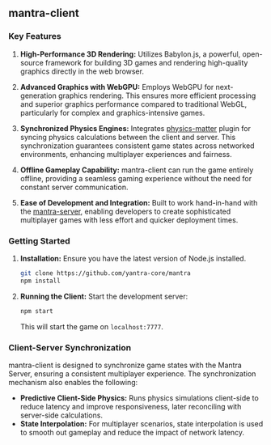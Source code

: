 ## mantra-client

### Key Features

1. **High-Performance 3D Rendering:** Utilizes Babylon.js, a powerful, open-source framework for building 3D games and rendering high-quality graphics directly in the web browser.

2. **Advanced Graphics with WebGPU:** Employs WebGPU for next-generation graphics rendering. This ensures more efficient processing and superior graphics performance compared to traditional WebGL, particularly for complex and graphics-intensive games.

3. **Synchronized Physics Engines:** Integrates [physics-matter](https://github.com/yantra-core/mantra/tree/master/mantra-game/plugins/physics-matter) plugin for syncing physics calculations between the client and server. This synchronization guarantees consistent game states across networked environments, enhancing multiplayer experiences and fairness.

4. **Offline Gameplay Capability:** mantra-client can run the game entirely offline, providing a seamless gaming experience without the need for constant server communication. 

5. **Ease of Development and Integration:** Built to work hand-in-hand with the [mantra-server](https://github.com/yantra-core/mantra/tree/master/mantra-server), enabling developers to create sophisticated multiplayer games with less effort and quicker deployment times.

### Getting Started

1. **Installation:**
   Ensure you have the latest version of Node.js installed.

   ```bash
   git clone https://github.com/yantra-core/mantra
   npm install
   ```

2. **Running the Client:**
   Start the development server:

   ```bash
   npm start
   ```

   This will start the game on `localhost:7777`.


### Client-Server Synchronization

mantra-client is designed to synchronize game states with the Mantra Server, ensuring a consistent multiplayer experience. The synchronization mechanism also enables the following:

- **Predictive Client-Side Physics:** Runs physics simulations client-side to reduce latency and improve responsiveness, later reconciling with server-side calculations.
- **State Interpolation:** For multiplayer scenarios, state interpolation is used to smooth out gameplay and reduce the impact of network latency.